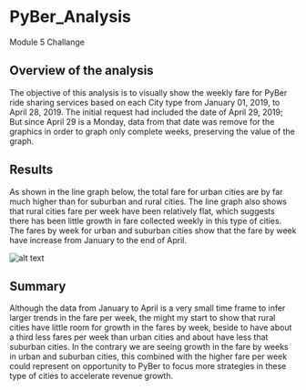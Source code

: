 # PyBer_Analysis
Module 5 Challange

## Overview of the analysis

The objective of this analysis is to visually show the weekly fare for PyBer ride sharing services based on each City type from January 01, 2019, to April 28, 2019. The initial request had included the date of April 29, 2019; But since April 29 is a Monday, data from that date was remove for the graphics in order to graph only complete weeks, preserving the value of the graph.


## Results

As shown in the line graph below, the total fare for urban cities are by far much higher than for suburban and rural cities. The line graph also shows that rural cities fare per week have been relatively flat, which suggests there has been little growth in fare collected weekly in this type of cities. The fares by week for urban and suburban cities show that the fare by week have increase from January to the end of April.

![alt text](http://url/to/img.png)

## Summary

Although the data from January to April is a very small time frame to infer larger trends in the fare per week, the might my start to show that rural cities have little room for growth in the fares by week, beside to have about a third less fares per week than urban cities and about have less that suburban cities. In the contrary we are seeing growth in the fare by weeks in urban and suburban cities, this combined with the higher fare per week could represent on opportunity to PyBer to focus more strategies in these type of cities to accelerate revenue growth.


